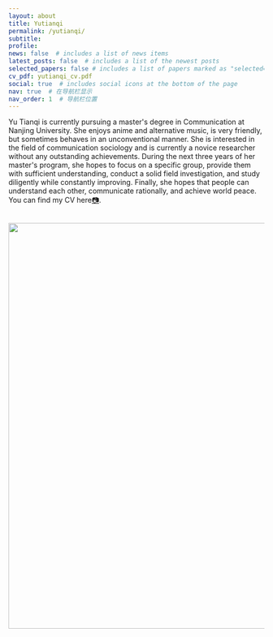```yaml
---
layout: about
title: Yutianqi
permalink: /yutianqi/
subtitle: 
profile:
news: false  # includes a list of news items
latest_posts: false  # includes a list of the newest posts
selected_papers: false # includes a list of papers marked as "selected={true}"
cv_pdf: yutianqi_cv.pdf
social: true  # includes social icons at the bottom of the page
nav: true  # 在导航栏显示
nav_order: 1  # 导航栏位置
---
```


Yu Tianqi is currently pursuing a master's degree in Communication at Nanjing University. She enjoys anime and alternative music, is very friendly, but sometimes behaves in an unconventional manner. She is interested in the field of communication sociology and is currently a novice researcher without any outstanding achievements. During the next three years of her master's program, she hopes to focus on a specific group, provide them with sufficient understanding, conduct a solid field investigation, and study diligently while constantly improving. Finally, she hopes that people can understand each other, communicate rationally, and achieve world peace. You can find my CV here<a href="{% if page.cv_pdf %}{{ page.cv_pdf | prepend: 'assets/pdf/' | relative_url }}{% endif %}" target="_blank" rel="noopener noreferrer">📷</a>.


<br>

<a href="https://github.com/SocratesClub/SocratesClub.github.io/edit/master/_pages/about.md">
  <img src="https://user-images.githubusercontent.com/543384/192227995-fdb3a693-2f68-4dc4-b9bd-06053066322f.png" width = "800" align="middle" />
</a>

<br>
